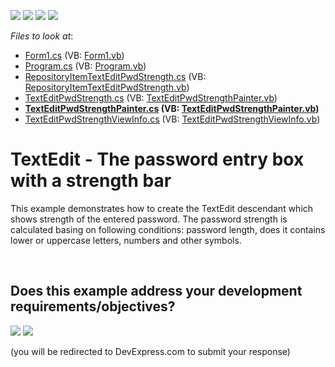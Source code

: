 <!-- default badges list -->
![](https://img.shields.io/endpoint?url=https://codecentral.devexpress.com/api/v1/VersionRange/128623441/13.1.4%2B)
[![](https://img.shields.io/badge/Open_in_DevExpress_Support_Center-FF7200?style=flat-square&logo=DevExpress&logoColor=white)](https://supportcenter.devexpress.com/ticket/details/T191224)
[![](https://img.shields.io/badge/📖_How_to_use_DevExpress_Examples-e9f6fc?style=flat-square)](https://docs.devexpress.com/GeneralInformation/403183)
[![](https://img.shields.io/badge/💬_Leave_Feedback-feecdd?style=flat-square)](#does-this-example-address-your-development-requirementsobjectives)
<!-- default badges end -->
<!-- default file list -->
*Files to look at*:

* [Form1.cs](./CS/TextEditPasswordStrengthBar/Form1.cs) (VB: [Form1.vb](./VB/TextEditPasswordStrengthBar/Form1.vb))
* [Program.cs](./CS/TextEditPasswordStrengthBar/Program.cs) (VB: [Program.vb](./VB/TextEditPasswordStrengthBar/Program.vb))
* [RepositoryItemTextEditPwdStrength.cs](./CS/TextEditPasswordStrengthBar/TextEditPwdStrength/RepositoryItemTextEditPwdStrength.cs) (VB: [RepositoryItemTextEditPwdStrength.vb](./VB/TextEditPasswordStrengthBar/TextEditPwdStrength/RepositoryItemTextEditPwdStrength.vb))
* [TextEditPwdStrength.cs](./CS/TextEditPasswordStrengthBar/TextEditPwdStrength/TextEditPwdStrength.cs) (VB: [TextEditPwdStrengthPainter.vb](./VB/TextEditPasswordStrengthBar/TextEditPwdStrength/TextEditPwdStrengthPainter.vb))
* **[TextEditPwdStrengthPainter.cs](./CS/TextEditPasswordStrengthBar/TextEditPwdStrength/TextEditPwdStrengthPainter.cs) (VB: [TextEditPwdStrengthPainter.vb](./VB/TextEditPasswordStrengthBar/TextEditPwdStrength/TextEditPwdStrengthPainter.vb))**
* [TextEditPwdStrengthViewInfo.cs](./CS/TextEditPasswordStrengthBar/TextEditPwdStrength/TextEditPwdStrengthViewInfo.cs) (VB: [TextEditPwdStrengthViewInfo.vb](./VB/TextEditPasswordStrengthBar/TextEditPwdStrength/TextEditPwdStrengthViewInfo.vb))
<!-- default file list end -->
# TextEdit - The password entry box with a strength bar 


<p>This example demonstrates how to create the TextEdit descendant which shows strength of the entered password. The password strength is calculated basing on following conditions: password length, does it contains lower or uppercase letters, numbers and other symbols.</p>

<br/>


<!-- feedback -->
## Does this example address your development requirements/objectives?

[<img src="https://www.devexpress.com/support/examples/i/yes-button.svg"/>](https://www.devexpress.com/support/examples/survey.xml?utm_source=github&utm_campaign=winwofrms-textedit-password-strength-indicator&~~~was_helpful=yes) [<img src="https://www.devexpress.com/support/examples/i/no-button.svg"/>](https://www.devexpress.com/support/examples/survey.xml?utm_source=github&utm_campaign=winwofrms-textedit-password-strength-indicator&~~~was_helpful=no)

(you will be redirected to DevExpress.com to submit your response)
<!-- feedback end -->

